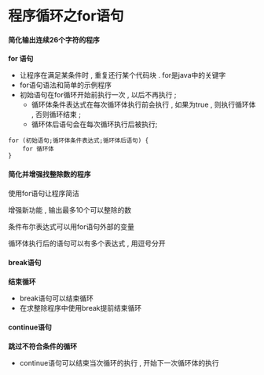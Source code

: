 # 程序循环之for语句

#### 简化输出连续26个字符的程序

**for 语句**

* 让程序在满足某条件时 , 重复还行某个代码块 . for是java中的关键字
* for语句语法和简单的示例程序
* 初始语句在for循环开始前执行一次 , 以后不再执行 ; 
  * 循环体条件表达式在每次循环体执行前会执行 , 如果为true , 则执行循环体 , 否则循环结束 ; 
  * 循环体后语句会在每次循环执行后被执行;

```
for (初始语句;循环体条件表达式;循环体后语句) {
    for 循环体
}
```

#### 简化并增强找整除数的程序

使用for语句让程序简洁

增强新功能 , 输出最多10个可以整除的数

条件布尔表达式可以用for语句外部的变量

循环体执行后的语句可以有多个表达式 , 用逗号分开

#### break语句

**结束循环**

* break语句可以结束循环
* 在求整除程序中使用break提前结束循环

#### continue语句

**跳过不符合条件的循环**

* continue语句可以结束当次循环的执行 , 开始下一次循环体的执行



